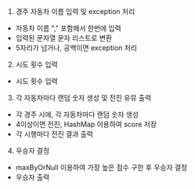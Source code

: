 1. 경주 자동차 이름 입력 및 exception 처리
- 자동차 이름 "," 포함해서 한번에 입력
- 입력된 문자열 문자 리스트로 변환
- 5자리가 넘거나, 공백이면 exception 처리
2. 시도 횟수 입력 
- 시도 횟수 입력
3. 각 자동차마다 랜덤 숫자 생성 및 전진 유뮤 출력
- 각 경주 시에, 각 자동차마다 랜덤 숫자 생성
- 4이상이면 전진, HashMap 이용하여 score 저장
- 각 시행마다 전진 결과 출력
4. 우승자 결정
- maxByOrNull 이용하여 가장 높은 점수 구한 후 우승자 결정
- 우승자 출력 